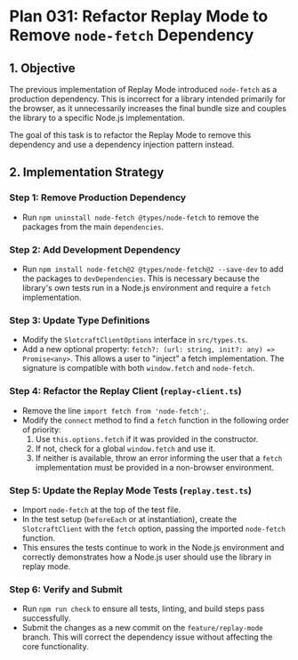# Plan 031: Refactor Replay Mode to Remove `node-fetch` Dependency

## 1. Objective

The previous implementation of Replay Mode introduced `node-fetch` as a production dependency. This is incorrect for a library intended primarily for the browser, as it unnecessarily increases the final bundle size and couples the library to a specific Node.js implementation.

The goal of this task is to refactor the Replay Mode to remove this dependency and use a dependency injection pattern instead.

## 2. Implementation Strategy

### Step 1: Remove Production Dependency
- Run `npm uninstall node-fetch @types/node-fetch` to remove the packages from the main `dependencies`.

### Step 2: Add Development Dependency
- Run `npm install node-fetch@2 @types/node-fetch@2 --save-dev` to add the packages to `devDependencies`. This is necessary because the library's own tests run in a Node.js environment and require a `fetch` implementation.

### Step 3: Update Type Definitions
- Modify the `SlotcraftClientOptions` interface in `src/types.ts`.
- Add a new optional property: `fetch?: (url: string, init?: any) => Promise<any>`. This allows a user to "inject" a fetch implementation. The signature is compatible with both `window.fetch` and `node-fetch`.

### Step 4: Refactor the Replay Client (`replay-client.ts`)
- Remove the line `import fetch from 'node-fetch';`.
- Modify the `connect` method to find a `fetch` function in the following order of priority:
  1. Use `this.options.fetch` if it was provided in the constructor.
  2. If not, check for a global `window.fetch` and use it.
  3. If neither is available, throw an error informing the user that a `fetch` implementation must be provided in a non-browser environment.

### Step 5: Update the Replay Mode Tests (`replay.test.ts`)
- Import `node-fetch` at the top of the test file.
- In the test setup (`beforeEach` or at instantiation), create the `SlotcraftClient` with the `fetch` option, passing the imported `node-fetch` function.
- This ensures the tests continue to work in the Node.js environment and correctly demonstrates how a Node.js user should use the library in replay mode.

### Step 6: Verify and Submit
- Run `npm run check` to ensure all tests, linting, and build steps pass successfully.
- Submit the changes as a new commit on the `feature/replay-mode` branch. This will correct the dependency issue without affecting the core functionality.
